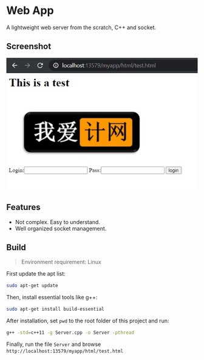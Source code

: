 # Web App

A lightweight web server from the scratch, C++ and socket.

## Screenshot

![](img_doc/2020-10-07-13-51-52.png)

## Features

- Not complex. Easy to understand.
- Well organized socket management.

## Build

> Environment requirement: Linux

First update the apt list:

```Bash
sudo apt-get update
```

Then, install essential tools like g++:

```Bash
sudo apt-get install build-essential
```

After installation, set `pwd` to the root folder of this project and run: 

```Bash
g++ -std=c++11 -g Server.cpp -o Server -pthread
```

Finally, run the file `Server` and browse `http://localhost:13579/myapp/html/test.html`
